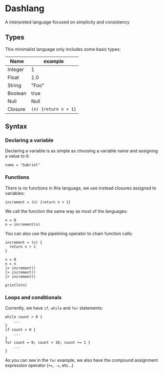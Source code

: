 # Dashlang

A interpreted language focused on simplicity and consistency

## Types

This minimalist language only includes some basic types:

Name | example
-- | --
Integer | 1
Float | 1.0
String | "Foo"
Boolean | true
Null | Null
Closure | `(n) {return n + 1}`

## Syntax

### Declaring a variable

Declaring a variable is as simple as choosing a variable name and assigning a value to it:
```
name = "Gabriel"
```

### Functions

There is no functions in this language, we use instead closures assigned to variables:

```
increment = (n) {return n + 1}
```

We call the function the same way as most of the languages:

```
n = 0
n = increment(n)
```

You can also use the pipelining operator to chain function calls:

```
increment = (n) {
  return n + 1
}

n = 0
n = n
|> increment()
|> increment()
|> increment()

println(n)
```

### Loops and conditionals

Currently, we have `if`, `while` and `for` statements:

```
while count > 0 {
    ...
}
if count > 0 {
    ...
}
for count = 0; count < 10; count += 1 {
    ...
}
```

As you can see in the `for` example, we also have the compound assignment expression operator (`+=`, `-=`, etc...)
